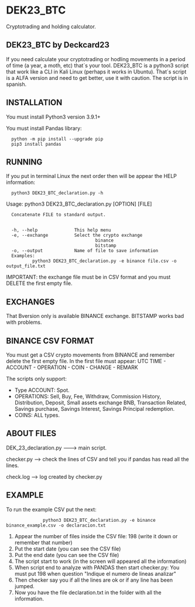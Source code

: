 # DEK23_BTC
Cryptotrading and holding calculator. 

DEK23_BTC by Deckcard23
------------------------
If you need calculate your cryptotrading or hodling movements in a period of time (a year, a moth, etc) that´s your tool.
DEK23_BTC is a python3 script that work like a CLI in Kali Linux (perhaps it works in Ubuntu).
That´s script is a ALFA version and need to get better, use it with caution.
The script is in spanish.

INSTALLATION
------------
You must install Python3 version 3.9.1+

You must install Pandas library:

      python -m pip install --upgrade pip
      pip3 install pandas
      
RUNNING
-------
If you put in terminal Linux the next order then will be appear the HELP information: 

      python3 DEK23_BTC_declaration.py -h

Usage: python3 DEK23_BTC_declaration.py [OPTION] [FILE]

      Concatenate FILE to standard output.


      -h, --help              This help menu
      -e, --exchange          Select the crypto exchange
                                      binance
                                      bitstamp
      -o, --output            Name of file to save information
      Examples:
              python3 DEK23_BTC_declaration.py -e binance file.csv -o output_file.txt
        
IMPORTANT: the exchange file must be in CSV format and you must DELETE the first empty file.

EXCHANGES
---------
That Bversion only is available BINANCE exchange. BITSTAMP works bad with problems.

BINANCE CSV FORMAT
------------------
You must get a CSV crypto movements from BINANCE and remember delete the first empty file.
In the first file must appear: UTC TIME - ACCOUNT - OPERATION - COIN - CHANGE - REMARK

The scripts only support:
- Type ACCOUNT: Spot.
- OPERATIONS: Sell, Buy, Fee, Withdraw, Commission History, Distribution, Deposit, Small assets exchange BNB, Transaction Related, Savings purchase, Savings Interest, Savings Principal redemption.
- COINS: ALL types. 

ABOUT FILES
-----------
DEK_23_declaration.py ---> main script.

checker.py --> check the lines of CSV and tell you if pandas has read all the lines.

check.log --> log created by checker.py

EXAMPLE
-------
To run the example CSV put the next:

                  python3 DEK23_BTC_declaration.py -e binance binance_example.csv -o declaracion.txt 

1. Appear the number of files inside the CSV file: 198 (write it down or remember that number)
2. Put the start date (you can see the CSV file)
3. Put the end date (you can see the CSV file)
4. The script start to work (in the screen will appeared all the information)
5. When script end to analyze with PANDAS then start checker.py: You must put 198 when question "Indique el numero de lineas analizar"
6. Then checker say you if all the lines are ok or if any line has been jumped.
7. Now you have the file declaration.txt in the folder with all the information.
